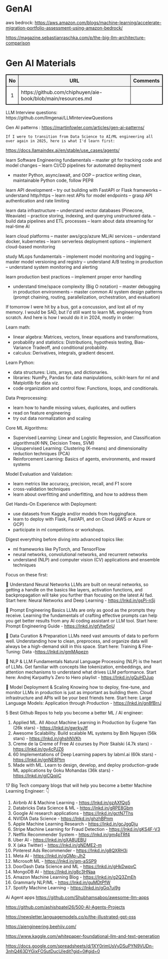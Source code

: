 # GenAI
aws bedrock: https://aws.amazon.com/blogs/machine-learning/accelerate-migration-portfolio-assessment-using-amazon-bedrock/

https://magazine.sebastianraschka.com/p/the-big-llm-architecture-comparison

<!DOCTYPE html>
<html lang="en">
<head>
    <meta charset="UTF-8">
    <meta name="viewport" content="width=device-width, initial-scale=1.0">
</head>
<body>
    <h1>Gen AI Materials</h1>
    <table style="width: 100%; border: 1px solid black; border-collapse: collapse;">
        <thead>
            <tr style="background-color: #f4f4f4;">
                <th style="border: 1px solid black; padding: 8px;">No</th>
                <th style="border: 1px solid black; padding: 8px;">URL</th>
                <th style="border: 1px solid black; padding: 8px;">Comments</th>
            </tr>
        </thead>
        <tbody>
            <tr>
                <td style="border: 1px solid black; padding: 8px; text-align: center;">1</td>
                <td style="border: 1px solid black; padding: 8px;">https://github.com/chiphuyen/aie-book/blob/main/resources.md</td>
                <td style="border: 1px solid black; padding: 8px;"></td>
            </tr>
        </tbody>
    </table>
<p>LLM Interview questions: <a></a>https://github.com/llmgenai/LLMInterviewQuestions</a></p>

Gen AI patterns : https://martinfowler.com/articles/gen-ai-patterns/
    
    If I were to transition from Data Science to AI/ML engineering all over again in 2025, here is what I'd learn first: 
https://docs.llamaindex.ai/en/stable/use_cases/agents/

learn Software Engineering fundamentals
– master git for tracking code and model changes
– learn CI/CD pipelines for automated deployment
- master Python, async/await, and OOP
– practice writing clean, maintainable Python code, follow PEP8

learn API development
– try out building with FastAPI or Flask frameworks
– understand http/https
– learn rest APIs for model endpoints
– grasp API authentication and rate limiting

learn data infrastructure
– understand vector databases (Pinecone, Weaviate)
– practice storing, indexing, and querying unstructured data.
– build data pipelines and ETL processes
– learn about data streaming for real-time AI

learn cloud platforms
– master aws/gcp/azure ML/AI services
– understand docker, kubernetes 
– learn serverless deployment options
– implement cloud-based monitoring

study MLops fundamentals
– implement model monitoring and logging
– master model versioning and registry
– understand A/B testing in production
– understand system monitoring and alerting

learn production best practices
– implement proper error handling
- understand time/space complexity (Big O notation)
– master debugging in production environments
– master common AI system design patterns (prompt chaining, routing, parallelization, orchestration, and evaluation) 

If tomorrow I were hit by a bus, got a concussion, and lost all of my memory. 
I would be SAD, but I'd still want to learn ML engineering from scratch. And here is how I would do it in 2024, mostly in order:

Learn math:
 - linear algebra: Matrices, vectors, linear equations and transformations, 
 - probability and statistics: Distributions, hypothesis testing, Bias-Variance Tradeoff, and conditional probability.
 - calculus: Derivatives, integrals, gradient descent.

Learn Python:
 - data structures: Lists, arrays, and dictionaries.
 - libraries: NumPy, Pandas for data manipulations, scikit-learn for ml and Matplotlib for data viz. 
 - code organization and control flow: Functions, loops, and conditionals. 

Data Preprocessing:
 - learn how to handle missing values, duplicates, and outliers
 - read on feature engineering 
 - try out data normalization and scaling

Core ML Algorithms:
 - Supervised Learning: Linear and Logistic Regression, and Classification algorithms(K-NN, Decision Trees, SVM)
 - Unsupervised Learning: Clustering (K-means) and dimensionality reduction techniques (PCA)
 - Reinforcement Learning: Basics of agents, environments, and reward systems

Model Evaluation and Validation:
 - learn metrics like accuracy, precision, recall, and F1 score
 - cross-validation techniques
 - learn about overfitting and underfitting, and how to address them

Get Hands-On Experience with Deployment:
 - use datasets from Kaggle and/or models from Huggingface. 
- learn to deploy with Flask, FastAPI, and on Cloud (AWS or Azure or GCP)
 - participate in ml competitions or workshops. 

Digest everything before diving into advanced topics like:
 - ml frameworks like PyTorch, and TensorFlow 
 - neural networks, convolutional networks, and recurrent networks
 - understand (NLP) and computer vision (CV) applications and ensemble techniques 

Focus on these first: 

🔑 Understand Neural Networks
LLMs are built on neural networks, so getting a handle on the basics like layers, activation functions, and backpropagation will take you further than focusing on the latest AI fad.
Start here: Neural Networks and Deep Learning - https://lnkd.in/gsPi-nSj

🔑 Prompt Engineering Basics
LLMs are only as good as the prompts they receive. Learning the fundamentals of crafting effective prompts can help you get better results from any AI coding assistant or LLM tool.
Start here: Prompt Engineering Guide - https://lnkd.in/gtVtw5nU

🔑 Data Curation & Preparation
LLMs need vast amounts of data to perform well. Understanding how to clean, preprocess, and organize data will always be a high-demand skill in this space.
Start here: Training & Fine-Tuning: Data -https://lnkd.in/gmMApezn

🔑 NLP & LLM Fundamentals
Natural Language Processing (NLP) is the heart of LLMs. Get familiar with concepts like tokenization, embeddings, and attention mechanisms to understand what drives LLM performance.
Start here: Andrej Karpathy’s Zero to Hero playlist - https://lnkd.in/gQuHDJup

🔑 Model Deployment & Scaling
Knowing how to deploy, fine-tune, and monitor LLMs in production is just as important as building them. Cloud infrastructure and APIs will be your best friends here.
Start here: Large Language Models: Application through Production - https://lnkd.in/gn8fBrrJ

5 Best Github Repos to help you become a better ML / AI engineer: 


1. Applied ML. All About Machine Learning in Production by Eugene Yan (26k stars) - https://lnkd.in/gwrkyJtf
2. Awesome Scalability. Build scalable ML systems by Binh Nguyen (56k stars) - https://lnkd.in/ghshNVKh
3. Creme de la Creme of Free AI courses by Piotr Skalski (4.7k stars) - https://lnkd.in/gy4cPJZ6
4. 60 Implementations of Deep Learning papers by labml.ai (60k stars) - https://lnkd.in/gnNE8Ptm
5. Made with ML. Learn to design, develop, and deploy production-grade ML applications by Goku Mohandas (36k stars) - https://lnkd.in/gjCQqjiC

17 Big Tech company blogs that will help you become a better Machine Learning Engineer: 👇 

1. Airbnb AI & Machine Learning - https://lnkd.in/gzAXfQg5 
2. Databricks Data Science & ML - https://lnkd.in/gRPE8Gbm
3. Google AI research applications - https://lnkd.in/gctN7Ths
4. NVIDIA Data Science - https://lnkd.in/ghzhBPnm
5. Apple Machine Learning Research - https://lnkd.in/gcJggDju 
6. Stripe Machine Learning for Fraud Detection - https://lnkd.in/gKS4F-V3 
7. Netflix Recommender System - https://lnkd.in/gm4pTRf4 
8. Uber AI - https://lnkd.in/gXA8UEBU 
9. X (aka Twitter) - https://lnkd.in/gNDME2-m 
10. Pinterest Ads Recommender - https://lnkd.in/g8QXRH3i 
11. Meta AI - https://lnkd.in/gGMp-Jh2
12. Microsoft ML - https://lnkd.in/gm-aSSP9 
13. DoorDash Data Science and ML - https://lnkd.in/gHkDwpvC 
14. MongoDB AI - https://lnkd.in/g8c3HNaa 
15. Amazon Machine Learning Blog - https://lnkd.in/g2Q3ZmEh
16. Grammarly NLP/ML - https://lnkd.in/guMDtPfW 
17. Spotify Machine Learning - https://lnkd.in/gGq7uj9g

Ai Agent apps
https://github.com/Shubhamsaboo/awesome-llm-apps

https://github.com/ashishpatel26/500-AI-Agents-Projects

https://newsletter.languagemodels.co/p/the-illustrated-gpt-oss

https://aiengineering.beehiiv.com/

https://www.kaggle.com/whitepaper-foundational-llm-and-text-generation

https://docs.google.com/spreadsheets/d/1XY0rimUsVyDSuPYN9VUDn-3nhQ463DYGixFOSutDucU/edit?gid=0#gid=0


</body>
</html>

